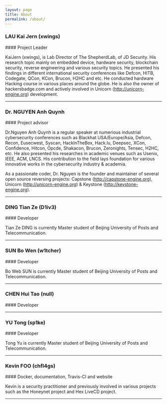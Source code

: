 ```yaml
---
layout: page
title: About
permalink: /about/
---
```


<h3>LAU Kai Jern (xwings)</h3>
#### Project Leader

KaiJern (xwings), is Lab Director of The ShepherdLab, of JD Security. His research topic mainly on embedded device, hardware security, blockchain security, reverse engineering and various security topics. He presented his findings in different international security conferences like Defcon, HITB, Codegate, QCon, KCon, Brucon, H2HC and etc. He conducted hardware Hacking course in various places around the globe. He is also the owner of hackersbadge.com and actively involved in Unicorn (http://unicorn-engine.org) development.

---

<h3>Dr. NGUYEN Anh Quynh</h3>
#### Project advisor

Dr.Nguyen Anh Quynh is a regular speaker at numerious industrial cybersecurity conferences such as Blackhat USA/Europe/Asia, Defcon, Recon, Eusecwest, Syscan, HackInTheBox, Hack.lu, Deepsec, XCon, Confidence, Hitcon, Opcde, Shakacon, Brucon, Zeronights, Tensec, H2HC, etc. He also presented his researches in academic venues such as Usenix, IEEE, ACM, LNCS. His contribution to the field lays foundation for various innovative works in the cybersecurity industry & academia.

As a passionate coder, Dr. Nguyen is the founder and maintainer of several open source reversing projects: Capstone (http://capstone-engine.org), Unicorn (http://unicorn-engine.org) & Keystone (http://keystone-engine.org).

---

<h3>DING Tian Ze (D1iv3)</h3>
#### Developer

Tian Ze DING is currently Master student of Beijing University of Posts and Telecommunication.

---


<h3>SUN Bo Wen (w1tcher)</h3>
#### Developer

Bo Web SUN is currently Master student of Beijing University of Posts and Telecommunication.

---


<h3>CHEN Hui Tao (null)</h3>
#### Developer

---


<h3>YU Tong (sp1ke)</h3>
#### Developer

Tong Yu is currently Master student of Beijing University of Posts and Telecommunication.

---


<h3>Kevin FOO (chfl4gs)</h3>
#### Docker, documentation, Travis-CI and website

Kevin is a security practitioner and previously involved in various projects such as the Honeynet project and Hex LiveCD project.

---
